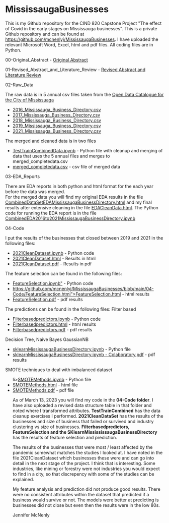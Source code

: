 # MississaugaBusinesses
This is my Github repository for the CIND 820 Capstone Project "The effect of Covid in the early stages on Mississauga businesses". This is a private 
Github repository and can be found at https://github.com/mcnenlyj/MississaugaBusinesses.  I have uploaded the relevant Microsoft Word, Excel, html and pdf 
files.  All coding files are in Python.

00-Original_Abstract - <a href="https://github.com/mcnenlyj/MississaugaBusinesses/blob/main/00-Original_Abstract/Big%20Data%20Analytics%20Capstone%20Project%20Abstract%20-%20Jennifer%20McNenly.docx">Original Abstract</a>

01-Revised_Abstract_and_Literature_Review - <a href="https://github.com/mcnenlyj/MississaugaBusinesses/blob/main/01-Revised_Abstract_and_Literature_Review/Literature%20Review%20(Final%20February%2021%2C%202023).docx">Revised Abstract and Literature Review</a>

02-Raw_Data

The raw data is in 5 annual csv files taken from the <a href="https://data.mississauga.ca/">Open Data Catalogue for the City of Mississuaga<a/>
<ul>
  <li><a href="https://github.com/mcnenlyj/MississaugaBusinesses/blob/main/02-Raw_Data/2016_Mississauga_Business_Directory.csv">2016_Mississauga_Business_Directory.csv</a></li>
  <li><a href="https://github.com/mcnenlyj/MississaugaBusinesses/blob/main/02-Raw_Data/2017_Mississauga_Business_Directory.csv">2017_Mississauga_Business_Directory.csv</a></li>
  <li><a href="https://github.com/mcnenlyj/MississaugaBusinesses/blob/main/02-Raw_Data/2018_Mississauga_Business_Directory.csv">2018_Mississauga_Business_Directory.csv</a></li>
  <li><a href="https://github.com/mcnenlyj/MississaugaBusinesses/blob/main/02-Raw_Data/2019_Mississauga_Business_Directory.csv">2019_Mississauga_Business_Directory.csv</a></li>
  <li><a href="https://github.com/mcnenlyj/MississaugaBusinesses/blob/main/02-Raw_Data/2021_Mississauga_Business_Directory.csv">2021_Mississauga_Business_Directory.csv</a></li>
  </ul>
  
  The merged and cleaned data is in two files
  <ul>
  <li><a href="https://github.com/mcnenlyj/MississaugaBusinesses/blob/main/02-Raw_Data/TestTrainCombinedData.ipynb">TestTrainCombinedData.ipynb</a> - Python file with cleanup and merging of data that uses the 5 annual files and merges to <a hre="https://github.com/mcnenlyj/MississaugaBusinesses/blob/main/02-Raw_Data/merged_completedata.csv">merged_completedata.csv</a></li>
      <li><a href="https://github.com/mcnenlyj/MississaugaBusinesses/blob/main/02-Raw_Data/merged_completedata.csv">merged_completedata.csv</a> - csv file of merged data</li>
  </ul>
    
03-EDA_Reports

There are EDA reports in both python and html format for the each year before the data was merged.  
For the merged data you will find my original EDA results in the file <a href="https://github.com/mcnenlyj/MississaugaBusinesses/blob/main/03-EDA_Reports/CombinedDataSetEDAMississaugaBusinessDirectory.html">CombinedDataSetEDAMississaugaBusinessDirectory.html</a> and my final results after extensive cleaning in the file <a href="https://github.com/mcnenlyj/MississaugaBusinesses/blob/main/03-EDA_Reports/EDACleanData.html">EDACleanData.html</a>. The Python code for running the EDA report is in the file <a href="https://github.com/mcnenlyj/MississaugaBusinesses/blob/main/03-EDA_Reports/CombinedEDA2016to2021MississaugaBusinessDirectory.ipynb">CombinedEDA2016to2021MississaugaBusinessDirectory.ipynb</a> 

04-Code

I put the results of the businesses that closed between 2019 and 2021 in the following files:
  <ul>
    <li><a href="https://github.com/mcnenlyj/MississaugaBusinesses/blob/main/04-Code/2021CleanDataset.ipynb">2021CleanDataset.ipynb</a> - Python code</li>
    <li><a href="https://github.com/mcnenlyj/MississaugaBusinesses/blob/main/04-Code/2021CleanDataset.html">2021CleanDataset.html</a> - Results in html</li>
    <li><a href="https://github.com/mcnenlyj/MississaugaBusinesses/blob/main/04-Code/2021CleanDataset.pdf">2021CleanDataset.pdf</a> - Results in pdf</li>
    </ul>
  
 The feature selection can be found in the following files:
  <ul>
    <li><a href="https://github.com/mcnenlyj/MississaugaBusinesses/blob/main/04-Code/FeatureSelection.ipynb">FeatureSelection.ipynb"</a> - Python code</li>
    <li><a href="">https://github.com/mcnenlyj/MississaugaBusinesses/blob/main/04-Code/FeatureSelection.html">FeatureSelection.html</a> - html results</li>
    <li><a href="https://github.com/mcnenlyj/MississaugaBusinesses/blob/main/04-Code/FeatureSelection.pdf">FeatureSelection.pdf</a> - pdf results</li>
  </ul>
  
The predictions can be found in the following files:
Filter based
  <ul>
    <li><a href="https://github.com/mcnenlyj/MississaugaBusinesses/blob/main/04-Code/Filterbasedpredictors.ipynb">Filterbasedpredictors.ipynb</a> - Python code</li>
    <li><a href="https://github.com/mcnenlyj/MississaugaBusinesses/blob/main/04-Code/Filterbasedpredictors.html">Filterbasedpredictors.html</a> - html results</li>
    <li><a href="https://github.com/mcnenlyj/MississaugaBusinesses/blob/main/04-Code/Filterbasedpredictors.pdf">Filterbasedpredictors.pdf</a> - pdf results</li>
  </ul>
Decision Tree, Naive Bayes GaussianNB  
  <ul>
    <li><a href="https://github.com/mcnenlyj/MississaugaBusinesses/blob/main/04-Code/sklearnMississaugaBusinessDirectory.ipynb">sklearnMississaugaBusinessDirectory.ipynb</a> - Python file</li>
    <li><a href="https://github.com/mcnenlyj/MississaugaBusinesses/blob/main/04-Code/sklearnMississaugaBusinessDirectory.ipynb%20-%20Colaboratory.pdf">sklearnMississaugaBusinessDirectory.ipynb - Colaboratory.pdf</a> - pdf results
  </ul>
  SMOTE techniques to deal with imbalanced dataset
  <ul>
  li><a href="https://github.com/mcnenlyj/MississaugaBusinesses/blob/main/04-Code/SMOTEMethods.ipynb">SMOTEMethods.ipynb</a> - Python file</li>
  <li><a href="https://github.com/mcnenlyj/MississaugaBusinesses/blob/main/04-Code/SMOTEMethods.html">SMOTEMethods.html</a> - html file</li>
  <li><a href="https://github.com/mcnenlyj/MississaugaBusinesses/blob/main/04-Code/SMOTEMethods.pdf">SMOTEMethods.pdf</a> - pdf file</li>
  
  
As of March 13, 2023 you will find my code in the <b>04-Code folder</b>.  I have also uploaded a revised data structure table in that folder and noted where I transformed attributes.  <b>TestTrainCombined</b> has the data cleanup exercises I performed. <b>2021CleanDataSet</b> has the results of the businesses and size of business that failed or survived and industry clustering vs size of businesses. <b>Filterbasedpredictors, FeatureSelection and the SKlearnMissississaugaBusinessDirectory </b> has the results of feature selection and prediction.


The results of the businesses that were most / least affected by the pandemic somewhat matches the studies I looked at.  I have noted in the file 2021CleanDataset which businesses these were and can go into detail in the next stage of the project.  I think that is interesting. Some industries, like mining or forestry were not industries you would expect to find in a city, so that discrepency with some of the studies can be explained.  

My feature analysis and prediction did not produce good results.  There were no consistent attributes within the dataset that predicted if a business would survive or not.  The models were better at predicting is businesses did not close but even then the results were in the low 80s.

Jennifer McNenly
